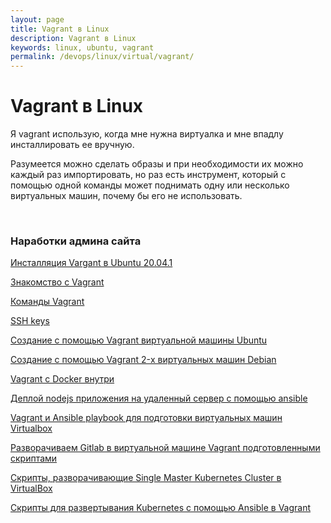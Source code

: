```yaml
---
layout: page
title: Vagrant в Linux
description: Vagrant в Linux
keywords: linux, ubuntu, vagrant
permalink: /devops/linux/virtual/vagrant/
---
```


# Vagrant в Linux

Я vagrant использую, когда мне нужна виртуалка и мне впадлу инсталлировать ее вручную.

Разумеется можно сделать образы и при необходимости их можно каждый раз импортировать, но раз есть инструмент, который с помощью одной команды может поднимать одну или несколько виртуальных машин, почему бы его не использовать.

<br/>

### Наработки админа сайта

[Инсталляция Vargant в Ubuntu 20.04.1](/devops/linux/virtual/vagrant/install/ubuntu/)

[Знакомство с Vagrant](/devops/linux/virtual/vagrant/crash-course/)

[Команды Vagrant](/devops/linux/virtual/vagrant/commands/)

[SSH keys](/devops/linux/virtual/vagrant/ssh-keygen/)

[Создание с помощью Vagrant виртуальной машины Ubuntu](/devops/linux/virtual/vagrant/create-ubuntu-vm-by-vagrant/)

[Создание с помощью Vagrant 2-х виртуальных машин Debian](/devops/linux/virtual/vagrant/create-2-debian-vagrant/)

[Vagrant c Docker внутри](/devops/linux/virtual/vagrant/vagrant-with-docker/)

[Деплой nodejs приложения на удаленный сервер с помощью ansible](/devops/automation/ansible/deploy-node-app-by-ansible/)

[Vagrant и Ansible playbook для подготовки виртуальных машин Virtualbox](/devops/linux/virtual/vagrant/vagrant-ansible-playbook/)

[Разворачиваем Gitlab в виртуальной машине Vagrant подготовленными скриптами](/devops/linux/virtual/vagrant/vagrant-gitlab/)

[Скрипты, разворачивающие Single Master Kubernetes Cluster в VirtualBox](/devops/containers/kubernetes/kubeadm/vagrant-centos7-3-node-kubernetes-cluster/)

[Скрипты для развертывания Kubernetes с помощью Ansible в Vagrant](https://bitbucket.org/sysadm-ru/vagrant-ansible-kubernetes/)
